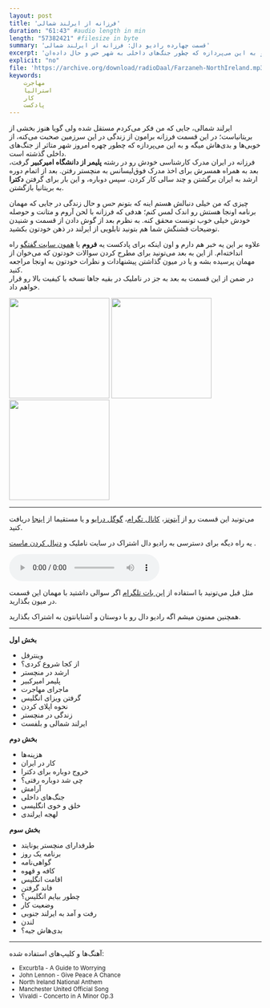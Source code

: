```yaml
---
layout: post
title: 'فرزانه از ایرلند شمالی'
duration: "61:43" #audio length in min
length: "57382421" #filesize in byte
summary: 'قسمت چهارده رادیو دال: فرزانه از ایرلند شمالی'
excerpt: 'ایرلند شمالی جایی که من فکر می‌کردم مستقل شده ولی گویا هنوز بخشی از بریتانیاست؛ در این قسمت فرزانه برامون از زندگی در ایرلند شمالی صحبت می‌کنه، از خوبی‌ها و بدی‌هاش میگه و به این می‌پردازه که چطور جنگ‌های داخلی به شهر حس و حال داده‌ان.'
explicit: "no"
file: 'https://archive.org/download/radioDaal/Farzaneh-NorthIreland.mp3'
keywords:
    مهاجرت
    استرالیا
    کار
    پادکست
---
```


ایرلند شمالی، جایی که من فکر می‌کردم مستقل شده ولی گویا هنوز بخشی از بریتانیاست؛ در این قسمت فرزانه برامون از زندگی در این سرزمین صحبت می‌کنه، از خوبی‌ها و بدی‌هاش میگه و به این می‌پردازه که چطور چهره امروز شهر متاثر از جنگ‌های داخلی گذشته است.  
فرزانه در ایران مدرک کارشناسی خودش رو در رشته **پلیمر از دانشگاه امیرکبیر** گرفت، بعد به همراه همسرش برای اخذ مدرک فوق‌لیسانس به منچستر رفتن. بعد از اتمام دوره ارشد به ایران برگشتن و چند سالی کار کردن. سپس دوباره، و این بار برای گرفتن **دکترا** به بریتانیا بازگشتن.

چیزی که من خیلی دنبالش هستم اینه که بتونم حس و حال زندگی در جایی که مهمان برنامه اونجا هستش رو اندک لمس کنم؛ هدفی که فرزانه با لحن آروم و متانت و حوصله خودش خیلی خوب تونست محقق کنه. به نظرم بعد از گوش دادن از قسمت و شنیدن توضیحات قشنگش شما هم بتونید تابلویی از ایرلند در ذهن خودتون بکشید.

علاوه بر این یه خبر هم دارم و اون اینکه برای پادکست یه **فروم** یا [همون سایت گفتگو](http://forum.radiodaal.ir) راه انداخته‌ام. از این به بعد می‌تونید برای مطرح کردن سوالات خودتون که می‌خوان از مهمان پرسیده بشه و یا در میون گذاشتن پیشنهادات و نظرات خودتون به اونجا مراجعه کنید.  
در ضمن از این قسمت به بعد به جز در ناملیک در بقیه جاها نسخه با کیفیت بالا رو قرار خواهم داد.

<div class="image-line">
<img src="{{ site.baseurl }}/public/img/farzaneh/1.jpg" width="200" height="200">
<img src="{{ site.baseurl }}/public/img/farzaneh/2.jpg" width="200" height="200">
<img src="{{ site.baseurl }}/public/img/farzaneh/3.jpg" width="200" height="200">
</div>

<hr>

می‌تونید این قسمت رو از [آیتونز](http://apple.co/2go4xdT)، [کانال تگرام](https://t.me/radioDaal)، [گوگل درایو](http://bit.ly/daal-14) و یا مستقیما از [اینجا](https://archive.org/download/radioDaal/Farzaneh-NorthIreland.mp3) دریافت کنید.  

یه راه دیگه برای دسترسی به رادیو دال اشتراک در سایت ناملیک و [دنبال کردن ماست](http://namlik.me/channel/%D8%B1%D8%A7%D8%AF%DB%8C%D9%88%20%D8%AF%D8%A7%D9%84)
.  

<audio controls="controls">
  Your browser does not support the <code>audio</code> element.
  <source src="https://archive.org/download/radioDaal/Farzaneh-NorthIreland.ogg" type="audio/ogg">
</audio>

مثل قبل می‌تونید با استفاده از [این بات تلگرام](https://t.me/RadioDaalGuestBot) اگر سوالی داشتید با مهمان این قسمت در میون بگذارید.

همچنین ممنون میشم اگه رادیو دال رو با دوستان و آشنایانتون به اشتراک بگذارید.


<hr>

**بخش اول**

- وینترفل
- از کجا شروع کردی؟
- ارشد در منچستر
- پلیمر امیرکبیر
- ماجرای مهاجرت
- گرفتن ویزای انگلیس
- نحوه اپلای کردن
- زندگی در منچستر
- ایرلند شمالی و بلفست

**بخش دوم**

- هزینه‌ها
- کار در ایران
- خروج دوباره برای دکترا
- چی شد دوباره رفتی؟
- آرامش
- جنگ‌های داخلی
- خلق و خوی انگلیسی
- لهجه ایرلندی

**بخش سوم**

- طرفدارای منچستر یونایتد
- برنامه یک روز
- گواهی‌نامه
- کافه و قهوه
- اقامت انگلیس
- فاند گرفتن
- چطور بیایم انگلیس؟
- وضعیت کار
- رفت و آمد به ایرلند جنوبی
- لندن
- بدی‌هاش جیه؟

<hr>

آهنگ‌ها و کلیپ‌های استفاده شده:
<div dir="ltr" style="font-size: smaller;">
<ul>
<li>Excurb1a - A Guide to Worrying</li>
<li>John Lennon - Give Peace A Chance</li>
<li>North Ireland National Anthem</li>
<li>Manchester United Official Song</li>
<li>Vivaldi - Concerto in A Minor Op.3</li>
</ul>
</div>